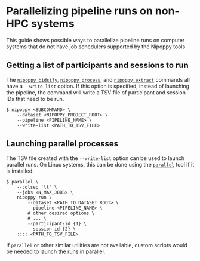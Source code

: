 # Parallelizing pipeline runs on non-HPC systems

This guide shows possible ways to parallelize pipeline runs on computer systems that do not have job schedulers supported by the Nipoppy tools.

## Getting a list of participants and sessions to run

The [`nipoppy bidsify`](<project:../../cli_reference/bidsify.rst>), [`nipoppy process`](<project:../../cli_reference/process.rst>), and [`nipoppy extract`](<project:../../cli_reference/extract.rst>) commands all have a `--write-list` option.
If this option is specified, instead of launching the pipeline, the command will write a TSV file of participant and session IDs that need to be run.

```console
$ nipoppy <SUBCOMMAND> \
    --dataset <NIPOPPY_PROJECT_ROOT> \
    --pipeline <PIPELINE_NAME> \
    --write-list <PATH_TO_TSV_FILE>
```

## Launching parallel processes

The TSV file created with the `--write-list` option can be used to launch parallel runs.
On Linux systems, this can be done using the [`parallel`](https://www.gnu.org/software/parallel/) tool if it is installed:

```console
$ parallel \
    --colsep '\t' \
    --jobs <N_MAX_JOBS> \
    nipoppy run \
        --dataset <PATH_TO_DATASET_ROOT> \
        --pipeline <PIPELINE_NAME> \
        # other desired options \
        # ... \
        --participant-id {1} \
        --session-id {2} \
    :::: <PATH_TO_TSV_FILE>
```

If `parallel` or other similar utilities are not available, custom scripts would be needed to launch the runs in parallel.
